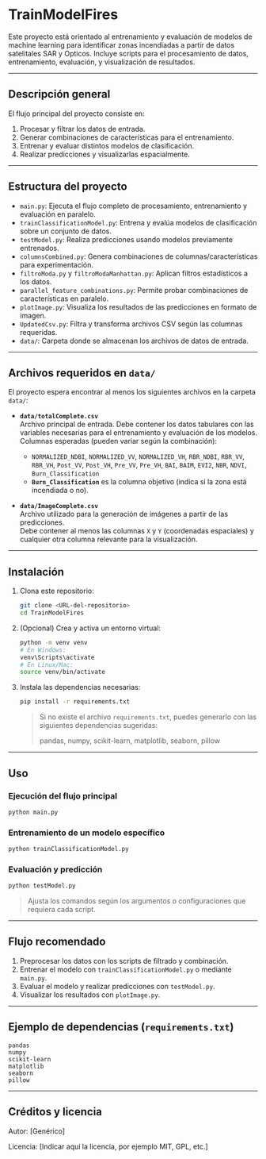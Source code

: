 # TrainModelFires

Este proyecto está orientado al entrenamiento y evaluación de modelos de machine learning para identificar zonas incendiadas a partir de datos satelitales SAR y Opticos. Incluye scripts para el procesamiento de datos, entrenamiento, evaluación, y visualización de resultados.

---

## Descripción general

El flujo principal del proyecto consiste en:
1. Procesar y filtrar los datos de entrada.
2. Generar combinaciones de características para el entrenamiento.
3. Entrenar y evaluar distintos modelos de clasificación.
4. Realizar predicciones y visualizarlas espacialmente.

---

## Estructura del proyecto

- `main.py`: Ejecuta el flujo completo de procesamiento, entrenamiento y evaluación en paralelo.
- `trainClassificationModel.py`: Entrena y evalúa modelos de clasificación sobre un conjunto de datos.
- `testModel.py`: Realiza predicciones usando modelos previamente entrenados.
- `columnsCombined.py`: Genera combinaciones de columnas/características para experimentación.
- `filtroModa.py` y `filtroModaManhattan.py`: Aplican filtros estadísticos a los datos.
- `parallel_feature_combinations.py`: Permite probar combinaciones de características en paralelo.
- `plotImage.py`: Visualiza los resultados de las predicciones en formato de imagen.
- `UpdatedCsv.py`: Filtra y transforma archivos CSV según las columnas requeridas.
- `data/`: Carpeta donde se almacenan los archivos de datos de entrada.

---

## Archivos requeridos en `data/`

El proyecto espera encontrar al menos los siguientes archivos en la carpeta `data/`:

- **`data/totalComplete.csv`**  
  Archivo principal de entrada. Debe contener los datos tabulares con las variables necesarias para el entrenamiento y evaluación de los modelos.  
  Columnas esperadas (pueden variar según la combinación):
  - `NORMALIZED_NDBI`, `NORMALIZED_VV`, `NORMALIZED_VH`, `RBR_NDBI`, `RBR_VV`, `RBR_VH`, `Post_VV`, `Post_VH`, `Pre_VV`, `Pre_VH`, `BAI`, `BAIM`, `EVI2`, `NBR`, `NDVI`, `Burn_Classification`
  - **`Burn_Classification`** es la columna objetivo (indica si la zona está incendiada o no).

- **`data/ImageComplete.csv`**  
  Archivo utilizado para la generación de imágenes a partir de las predicciones.  
  Debe contener al menos las columnas `X` y `Y` (coordenadas espaciales) y cualquier otra columna relevante para la visualización.

---

## Instalación

1. Clona este repositorio:
   ```bash
   git clone <URL-del-repositorio>
   cd TrainModelFires
   ```
2. (Opcional) Crea y activa un entorno virtual:
   ```bash
   python -m venv venv
   # En Windows:
   venv\Scripts\activate
   # En Linux/Mac:
   source venv/bin/activate
   ```
3. Instala las dependencias necesarias:
   ```bash
   pip install -r requirements.txt
   ```
   > Si no existe el archivo `requirements.txt`, puedes generarlo con las siguientes dependencias sugeridas:
   >
   > pandas, numpy, scikit-learn, matplotlib, seaborn, pillow

---

## Uso

### Ejecución del flujo principal

```bash
python main.py
```

### Entrenamiento de un modelo específico

```bash
python trainClassificationModel.py
```

### Evaluación y predicción

```bash
python testModel.py
```

> Ajusta los comandos según los argumentos o configuraciones que requiera cada script.

---

## Flujo recomendado

1. Preprocesar los datos con los scripts de filtrado y combinación.
2. Entrenar el modelo con `trainClassificationModel.py` o mediante `main.py`.
3. Evaluar el modelo y realizar predicciones con `testModel.py`.
4. Visualizar los resultados con `plotImage.py`.

---

## Ejemplo de dependencias (`requirements.txt`)

```
pandas
numpy
scikit-learn
matplotlib
seaborn
pillow
```

---

## Créditos y licencia

Autor: [Genérico]

Licencia: [Indicar aquí la licencia, por ejemplo MIT, GPL, etc.]